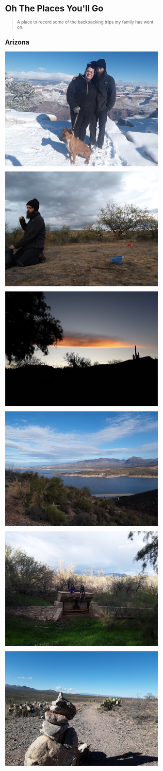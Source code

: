 # Oh The Places You'll Go

> A place to record some of the backpacking trips my family has went on.

## Arizona
![](20190101_114057.jpg)

![](20181227_173105.jpg)

![](20181227_072055.jpg)

![](20181225_101329.jpg)

![](20181226_154109.jpg)

![](20181228_104113.jpg)
